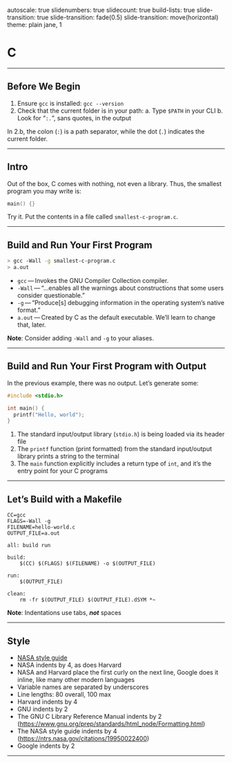 autoscale: true
slidenumbers: true
slidecount: true
build-lists: true
slide-transition: true
slide-transition: fade(0.5)
slide-transition: move(horizontal)
theme: plain jane, 1

# C

---

## Before We Begin

1. Ensure `gcc` is installed: `gcc --version`
2. Check that the current folder is in your path:
    a. Type `$PATH` in your CLI
    b. Look for “`:.`”, sans quotes, in the output

In 2.b, the colon (`:`) is a path separator, while the dot (`.`) indicates the current folder.

---

## Intro

Out of the box, C comes with nothing, not even a library. Thus, the smallest program you may write is:

```C
main() {}
```

Try it. Put the contents in a file called `smallest-c-program.c`.

---

## Build and Run Your First Program

```bash
> gcc -Wall -g smallest-c-program.c
> a.out
```

* `gcc` — Invokes the GNU Compiler Collection compiler.
* `-Wall` — “…enables all the warnings about constructions that some users consider questionable.”
* `-g` — “Produce[s] debugging information in the operating system’s native format.”
* `a.out` — Created by C as the default executable. We’ll learn to change that, later.

**Note**: Consider adding `-Wall` and `-g` to your aliases.

---

## Build and Run Your First Program with Output

In the previous example, there was no output. Let’s generate some:

```C
#include <stdio.h>

int main() {
  printf("Hello, world");
}
```

1. The standard input/output library (`stdio.h`) is being loaded via its header file
2. The `printf` function (print formatted) from the standard input/output library prints a string to the terminal
3. The `main` function explicitly includes a return type of `int`, and it’s the entry point for your C programs

---

## Let’s Build with a Makefile

```make
CC=gcc
FLAGS=-Wall -g
FILENAME=hello-world.c
OUTPUT_FILE=a.out

all: build run

build:
	$(CC) $(FLAGS) $(FILENAME) -o $(OUTPUT_FILE)

run:
	$(OUTPUT_FILE)

clean:
	rm -fr $(OUTPUT_FILE) $(OUTPUT_FILE).dSYM *~
```

**Note**: Indentations use tabs, **_not_** spaces

---

## Style

* [NASA style guide](https://ntrs.nasa.gov/citations/19950022400)
* NASA indents by 4, as does Harvard
* NASA and Harvard place the first curly on the next line, Google does it inline, like many other modern languages
* Variable names are separated by underscores
* Line lengths: 80 overall, 100 max
* Harvard indents by 4
* GNU indents by 2
* The GNU C Library Reference Manual indents by 2 (https://www.gnu.org/prep/standards/html_node/Formatting.html)
* The NASA style guide indents by 4 (https://ntrs.nasa.gov/citations/19950022400)
* Google indents by 2

---
